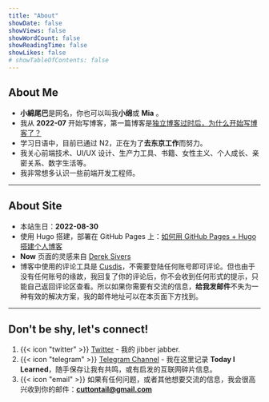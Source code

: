 ```yaml
---
title: "About"
showDate: false
showViews: false
showWordCount: false
showReadingTime: false
showLikes: false
# showTableOfContents: false
---
```


## About Me

- **小綿尾巴**是网名，你也可以叫我**小绵**或 **Mia** 。
- 我从 **2022-07** 开始写博客，第一篇博客是[独立博客过时后，为什么开始写博客了？](/blog/why-blog/)
- 学习日语中，目前已通过 N2，正在为了**去东京工作**而努力。
- 我关心前端技术、UI/UX 设计、生产力工具、书籍、女性主义、个人成长、亲密关系、数字生活等。
- 我非常想多认识一些前端开发工程师。

---

## About Site

- 本站生日：**2022-08-30**
- 使用 Hugo 搭建，部署在 GitHub Pages 上：[如何用 GitHub Pages + Hugo 搭建个人博客](/blog/create-a-wesite-using-github-pages-and-hugo/)
- **Now** 页面的灵感来自 [Derek Sivers](https://nownownow.com/about)
- 博客中使用的评论工具是 [Cusdis](https://cusdis.com/)，不需要登陆任何账号即可评论。但也由于没有任何账号的缘故，我回复了你的评论后，你不会收到任何形式的提示，只能自己返回评论区查看。所以如果你需要有交流的信息，**给我发邮件**不失为一种有效的解决方案，我的邮件地址可以在本页面下方找到。

---

## Don't be shy, let's connect!

1. {{< icon "twitter" >}} [Twitter](https://twitter.com/cuttondev) - 我的 jibber jabber.
2. {{< icon "telegram" >}} [Telegram Channel](https://t.me/cuttontail) - 我在这里记录 **Today I Learned**，随手保存让我有共鸣，或有启发的互联网碎片信息。
3. {{< icon "email" >}}
   如果有任何问题，或者其他想要交流的信息，我会很高兴收到你的邮件：**cuttontail@gmail.com**
